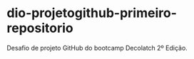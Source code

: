 # dio-projetogithub-primeiro-repositorio
Desafio de projeto GitHub do bootcamp Decolatch 2º Edição.
